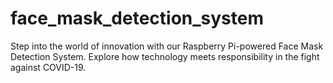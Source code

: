 # face_mask_detection_system
Step into the world of innovation with our Raspberry Pi-powered Face Mask Detection System. Explore how technology meets responsibility in the fight against COVID-19.
